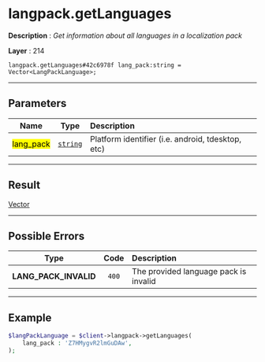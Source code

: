 # langpack.getLanguages

**Description** : *Get information about all languages in a localization pack*

**Layer** : 214

```tl
langpack.getLanguages#42c6978f lang_pack:string = Vector<LangPackLanguage>;
```

---

## Parameters

| Name | Type | Description |
| :---: | :---: | :--- |
| <mark>lang_pack</mark> | [`string`](type/string) | Platform identifier (i.e. android, tdesktop, etc) |

---

## Result

[Vector<LangPackLanguage>](type/LangPackLanguage)

---

## Possible Errors

| Type | Code | Description |
| :---: | :---: | :--- |
| **LANG_PACK_INVALID** | `400` | The provided language pack is invalid |

---

## Example

```php
$langPackLanguage = $client->langpack->getLanguages(
	lang_pack : 'Z7HMygvR2lmGuDAw',
);
```